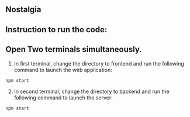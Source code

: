 ## Nostalgia

## Instruction to run the code:

## Open Two terminals simultaneously.

1. In first terminal, change the directory to frontend and run the following command to launch the web application:

```commandline
npm start
```

2. In second terminal, change the directory to backend and run the following command to launch the server:

```commandline
npm start
```
